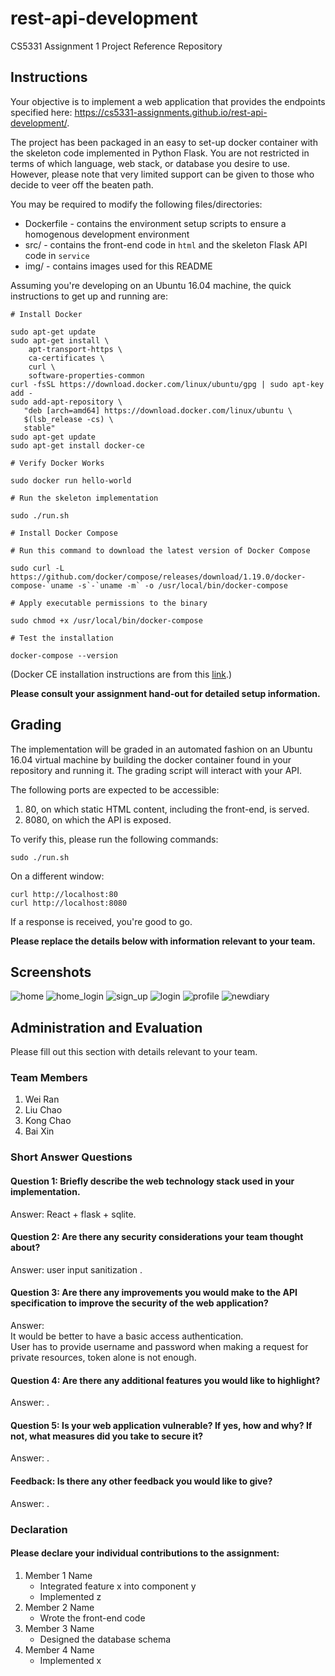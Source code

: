 # rest-api-development

CS5331 Assignment 1 Project Reference Repository

## Instructions

Your objective is to implement a web application that provides the endpoints
specified here: https://cs5331-assignments.github.io/rest-api-development/.

The project has been packaged in an easy to set-up docker container with the
skeleton code implemented in Python Flask. You are not restricted in terms of
which language, web stack, or database you desire to use. However, please note
that very limited support can be given to those who decide to veer off the
beaten path.

You may be required to modify the following files/directories:

* Dockerfile - contains the environment setup scripts to ensure a homogenous
  development environment
* src/ - contains the front-end code in `html` and the skeleton Flask API code
  in `service`
* img/ - contains images used for this README

Assuming you're developing on an Ubuntu 16.04 machine, the quick instructions
to get up and running are:

```
# Install Docker

sudo apt-get update
sudo apt-get install \
    apt-transport-https \
    ca-certificates \
    curl \
    software-properties-common
curl -fsSL https://download.docker.com/linux/ubuntu/gpg | sudo apt-key add -
sudo add-apt-repository \
   "deb [arch=amd64] https://download.docker.com/linux/ubuntu \
   $(lsb_release -cs) \
   stable"
sudo apt-get update
sudo apt-get install docker-ce

# Verify Docker Works

sudo docker run hello-world

# Run the skeleton implementation

sudo ./run.sh
```

```
# Install Docker Compose

# Run this command to download the latest version of Docker Compose

sudo curl -L https://github.com/docker/compose/releases/download/1.19.0/docker-compose-`uname -s`-`uname -m` -o /usr/local/bin/docker-compose

# Apply executable permissions to the binary

sudo chmod +x /usr/local/bin/docker-compose

# Test the installation

docker-compose --version
```

(Docker CE installation instructions are from this
[link](https://docs.docker.com/install/linux/docker-ce/ubuntu/#install-using-the-repository).)

**Please consult your assignment hand-out for detailed setup information.**

## Grading

The implementation will be graded in an automated fashion on an Ubuntu 16.04
virtual machine by building the docker container found in your repository and
running it. The grading script will interact with your API.

The following ports are expected to be accessible:

1.  80, on which static HTML content, including the front-end, is served.
2.  8080, on which the API is exposed.

To verify this, please run the following commands:

```
sudo ./run.sh
```

On a different window:

```
curl http://localhost:80
curl http://localhost:8080
```

If a response is received, you're good to go.

**Please replace the details below with information relevant to your team.**

## Screenshots

![home](./img/home.png)
![home_login](./img/home_login.png)
![sign_up](./img/signup.png)
![login](./img/login.png)
![profile](./img/profile.png)
![newdiary](./img/newdiary.png)

## Administration and Evaluation

Please fill out this section with details relevant to your team.

### Team Members

1.  Wei Ran
2.  Liu Chao
3.  Kong Chao
4.  Bai Xin

### Short Answer Questions

#### Question 1: Briefly describe the web technology stack used in your implementation.

Answer: React + flask + sqlite.

#### Question 2: Are there any security considerations your team thought about?

Answer: user input sanitization .

#### Question 3: Are there any improvements you would make to the API specification to improve the security of the web application?

Answer: <br>
It would be better to have a basic access authentication. <br>
User has to provide username and password when making a request for private resources, token alone is not enough.

#### Question 4: Are there any additional features you would like to highlight?

Answer: .

#### Question 5: Is your web application vulnerable? If yes, how and why? If not, what measures did you take to secure it?

Answer: .

#### Feedback: Is there any other feedback you would like to give?

Answer: .

### Declaration

#### Please declare your individual contributions to the assignment:

1.  Member 1 Name
    * Integrated feature x into component y
    * Implemented z
2.  Member 2 Name
    * Wrote the front-end code
3.  Member 3 Name
    * Designed the database schema
4.  Member 4 Name
    * Implemented x
